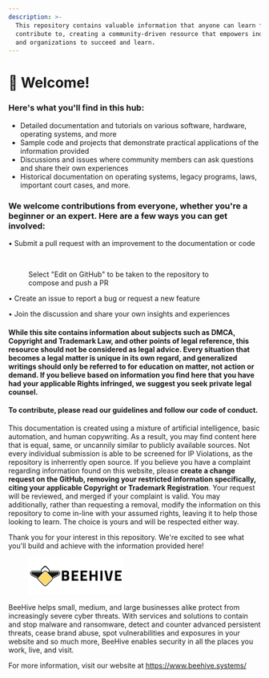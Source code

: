 ```yaml
---
description: >-
  This repository contains valuable information that anyone can learn from and
  contribute to, creating a community-driven resource that empowers individuals
  and organizations to succeed and learn.
---
```


# 👋 Welcome!

### Here's what you'll find in this hub:

* Detailed documentation and tutorials on various software, hardware, operating systems, and more
* Sample code and projects that demonstrate practical applications of the information provided
* Discussions and issues where community members can ask questions and share their own experiences
* Historical documentation on operating systems, legacy programs, laws, important court cases, and more.

### We welcome contributions from everyone, whether you're a beginner or an expert. Here are a few ways you can get involved:

• Submit a pull request with an improvement to the documentation or code

<figure><img src="https://i.imgur.com/aXlkRnp.png" alt=""><figcaption><p>Select "Edit on GitHub" to be taken to the repository to compose and push a PR</p></figcaption></figure>

• Create an issue to report a bug or request a new feature

• Join the discussion and share your own insights and experiences

#### While this site contains information about subjects such as DMCA, Copyright and Trademark Law, and other points of legal reference, this resource should not be considered as legal advice. Every situation that becomes a legal matter is unique in its own regard, and generalized writings should only be referred to for education on matter, not action or demand. If you believe based on information you find here that you have had your applicable Rights infringed, we suggest you seek private legal counsel.

#### To contribute, please read our guidelines and follow our code of conduct.

This documentation is created using a mixture of artificial intelligence, basic automation, and human copywriting. As a result, you may find content here that is equal, same, or uncannily similar to publicly available sources. Not every individual submission is able to be screened for IP Violations, as the repository is inherrently open source. If you believe you have a complaint regarding information found on this website, please **create a change request on the GitHub, removing your restricted information specifically, citing your applicable Copyright or Trademark Registration**. Your request will be reviewed, and merged if your complaint is valid. You may additionally, rather than requesting a removal, modify the information on this repository to come in-line with your assumed rights, leaving it to help those looking to learn. The choice is yours and will be respected either way.

Thank you for your interest in this repository. We're excited to see what you'll build and achieve with the information provided here!



<figure><img src=".gitbook/assets/Artboard 1.png" alt="" width="188"><figcaption></figcaption></figure>

BeeHive helps small, medium, and large businesses alike protect from increasingly severe cyber threats. With services and solutions to contain and stop malware and ransomware, detect and counter advanced persistent threats, cease brand abuse, spot vulnerabilities and exposures in your website and so much more, BeeHive enables security in all the places you work, live, and visit.

For more information, visit our website at [https://www.beehive.systems/ ](https://www.beehive.systems/)
